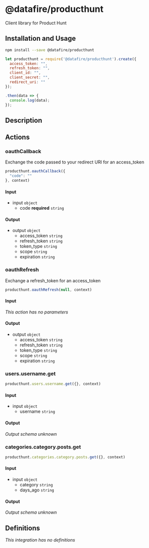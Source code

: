 # @datafire/producthunt

Client library for Product Hunt

## Installation and Usage
```bash
npm install --save @datafire/producthunt
```
```js
let producthunt = require('@datafire/producthunt').create({
  access_token: "",
  refresh_token: "",
  client_id: "",
  client_secret: "",
  redirect_uri: ""
});

.then(data => {
  console.log(data);
});
```

## Description



## Actions

### oauthCallback
Exchange the code passed to your redirect URI for an access_token


```js
producthunt.oauthCallback({
  "code": ""
}, context)
```

#### Input
* input `object`
  * code **required** `string`

#### Output
* output `object`
  * access_token `string`
  * refresh_token `string`
  * token_type `string`
  * scope `string`
  * expiration `string`

### oauthRefresh
Exchange a refresh_token for an access_token


```js
producthunt.oauthRefresh(null, context)
```

#### Input
*This action has no parameters*

#### Output
* output `object`
  * access_token `string`
  * refresh_token `string`
  * token_type `string`
  * scope `string`
  * expiration `string`

### users.username.get



```js
producthunt.users.username.get({}, context)
```

#### Input
* input `object`
  * username `string`

#### Output
*Output schema unknown*

### categories.category.posts.get



```js
producthunt.categories.category.posts.get({}, context)
```

#### Input
* input `object`
  * category `string`
  * days_ago `string`

#### Output
*Output schema unknown*



## Definitions

*This integration has no definitions*
